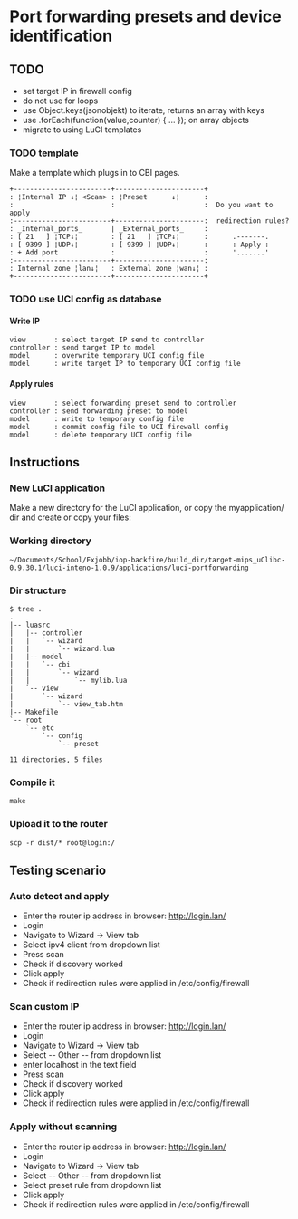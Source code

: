 Port forwarding presets and device identification
=================================================

## TODO ##
 * set target IP in firewall config
 * do not use for loops
 * use Object.keys(jsonobjekt) to iterate, returns an array with keys
 * use .forEach(function(value,counter) { ... }); on array objects
 * migrate to using LuCI templates

### TODO template ###
Make a template which plugs in to CBI pages.

    +------------------------+----------------------+
    : ¦Internal IP ↓¦ <Scan> : ¦Preset      ↓¦      :
    :                        :                      :  Do you want to apply
    :------------------------+----------------------:  redirection rules?
    : _Internal_ports_       | _External_ports_     :
    : [ 21   ] ¦TCP↓¦        : [ 21   ] ¦TCP↓¦      :      .-------.
    : [ 9399 ] ¦UDP↓¦        : [ 9399 ] ¦UDP↓¦      :      : Apply :
    : + Add port             :                      :      '.......'
    :------------------------+----------------------:
    : Internal zone ¦lan↓¦   : External zone ¦wan↓¦ :
    +------------------------+----------------------+

### TODO use UCI config as database ###
#### Write IP ####
    view       : select target IP send to controller
    controller : send target IP to model
    model      : overwrite temporary UCI config file
    model      : write target IP to temporary UCI config file
#### Apply rules ####
    view       : select forwarding preset send to controller
    controller : send forwarding preset to model
    model      : write to temporary config file
    model      : commit config file to UCI firewall config
    model      : delete temporary UCI config file

## Instructions ##
### New LuCI application ###
Make a new directory for the LuCI application, or copy the myapplication/ dir
and create or copy your files:

### Working directory ###
    ~/Documents/School/Exjobb/iop-backfire/build_dir/target-mips_uClibc-0.9.30.1/luci-inteno-1.0.9/applications/luci-portforwarding

### Dir structure ###
    $ tree .
    .
    |-- luasrc
    |   |-- controller
    |   |   `-- wizard
    |   |       `-- wizard.lua
    |   |-- model
    |   |   `-- cbi
    |   |       `-- wizard
    |   |           `-- mylib.lua
    |   `-- view
    |       `-- wizard
    |           `-- view_tab.htm
    |-- Makefile
    `-- root
        `-- etc
            `-- config
                `-- preset
    
    11 directories, 5 files

### Compile it ###
    make

### Upload it to the router ###
    scp -r dist/* root@login:/

## Testing scenario ##
### Auto detect and apply ###
* Enter the router ip address in browser: http://login.lan/
* Login
* Navigate to Wizard -> View tab
* Select ipv4 client from dropdown list
* Press scan
* Check if discovery worked
* Click apply
* Check if redirection rules were applied in /etc/config/firewall

### Scan custom IP ###
* Enter the router ip address in browser: http://login.lan/
* Login
* Navigate to Wizard -> View tab
* Select -- Other -- from dropdown list
* enter localhost in the text field
* Press scan
* Check if discovery worked
* Click apply
* Check if redirection rules were applied in /etc/config/firewall

### Apply without scanning
* Enter the router ip address in browser: http://login.lan/
* Login
* Navigate to Wizard -> View tab
* Select -- Other -- from dropdown list
* Select preset rule from dropdown list
* Click apply
* Check if redirection rules were applied in /etc/config/firewall
